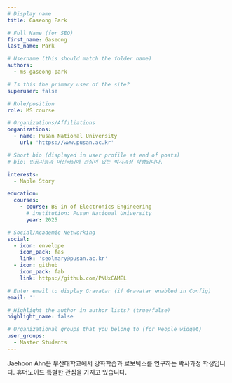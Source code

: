 ```yaml
---
# Display name
title: Gaseong Park

# Full Name (for SEO)
first_name: Gaseong
last_name: Park

# Username (this should match the folder name)
authors:
  - ms-gaseong-park

# Is this the primary user of the site?
superuser: false

# Role/position
role: MS course

# Organizations/Affiliations
organizations:
  - name: Pusan National University
    url: 'https://www.pusan.ac.kr'

# Short bio (displayed in user profile at end of posts)
# bio: 인공지능과 머신러닝에 관심이 있는 박사과정 학생입니다.

interests:
  - Maple Story

education:
  courses:
    - course: BS in of Electronics Engineering
      # institution: Pusan National University
      year: 2025

# Social/Academic Networking
social:
  - icon: envelope
    icon_pack: fas
    link: 'seolmary@pusan.ac.kr'
  - icon: github
    icon_pack: fab
    link: https://github.com/PNUxCAMEL

# Enter email to display Gravatar (if Gravatar enabled in Config)
email: ''

# Highlight the author in author lists? (true/false)
highlight_name: false

# Organizational groups that you belong to (for People widget)
user_groups:
  - Master Students
---
```


Jaehoon Ahn은 부산대학교에서 강화학습과 로보틱스를 연구하는 박사과정 학생입니다. 휴머노이드 특별한 관심을 가지고 있습니다.